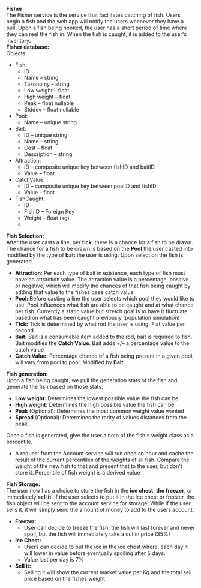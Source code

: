 **Fisher**  
The Fisher service is the service that facilitates catching of fish. Users begin a fish and the web app will notify the users whenever they have a pull. Upon a fish being hooked, the user has a short period of time where they can reel the fish in. When the fish is caught, it is added to the user's inventory.  
**Fisher database:**  
	Objects:

- Fish:  
  - ID  
  - Name – string  
  - Taxonomy – string  
  - Low weight – float  
  - High weight – float  
  - Peak – float nullable  
  - Stddev – float nullable  
- Pool:  
  - Name – unique string  
- Bait:  
  - ID – unique string  
  - Name – string  
  - Cost – float  
  - Description – string  
- Attraction:  
  - ID – composite unique key between fishID and baitID  
  - Value – float  
- CatchValue:  
  - ID – composite unique key between poolID and fishID   
  - Value – float  
- FishCaught:   
  - ID  
  - FishID – Foreign Key  
  - Weight – float (kg)  
  - 

**Fish Selection:**  
After the user casts a line, per **tick**, there is a chance for a fish to be drawn. The chance for a fish to be drawn is based on the **Pool** the user casted into modified by the type of **bait** the user is using. Upon selection the fish is generated.

- **Attraction**: Per each type of bait in existence, each type of fish must have an attraction value. The attraction value is a percentage, positive or negative, which will modify the chances of that fish being caught by adding that value to the fishes base catch value  
- **Pool:** Before casting a line the user selects which pool they would like to use. Pool influences what fish are able to be caught and at what chance per fish. Currently a static value but stretch goal is to have it fluctuate based on what has been caught previously (population simulation)  
- **Tick:** Tick is determined by what rod the user is using. Flat value per second.  
- **Bait:** Bait is a consumable item added to the rod, bait is required to fish. Bait modifies the **Catch Value**. Bait adds \+/– a percentage value to the catch value  
- **Catch Value:** Percentage chance of a fish being present in a given pool, will vary from pool to pool. Modified by **Bait**.

**Fish generation:**  
Upon a fish being caught, we pull the generation stats of the fish and generate the fish based on those stats.

- **Low weight:** Determines the lowest possible value the fish can be  
- **High weight:** Determines the high possible value the fish can be  
- **Peak** (Optional): Determines the most common weight value wanted  
- **Spread** (Optional): Determines the rarity of values distances from the peak

 Once a fish is generated, give the user a note of the fish's weight class as a percentile.

- A request from the Account service will run once an hour and cache the result of the current percentiles of the weights of all fish. Compare the weight of the new fish to that and present that to the user, but don’t store it. Percentile of fish weight is a derived value

**Fish Storage:**  
The user now has a choice to store the fish in the **ice chest**, **the freezer**, or immediately **sell it**. If the user selects to put it in the Ice chest or freezer, the fish object will be sent to the account service for storage. While if the user sells it, it will simply send the amount of money to add to the users account.

- **Freezer:**  
  - User can decide to freeze the fish, the fish will last forever and never spoil, but the fish will immediately take a cut in price (35%)  
- **Ice Chest:**  
  - Users can decide to put the ice in the ice chest where, each day it will lower in value before eventually spoiling after 5 days.  
  - Value lost per day is 7%  
- **Sell it:**  
  - Selling it will show the current market value per Kg and the total sell price based on the fishes weight